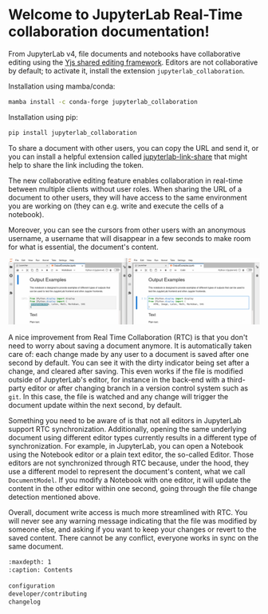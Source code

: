 <!--
jupyter-ydoc documentation master file, created by
sphinx-quickstart on Wed Nov 23 12:45:39 2022.
You can adapt this file completely to your liking, but it should at least
contain the root `toctree` directive.
-->

# Welcome to JupyterLab Real-Time collaboration documentation!


From JupyterLab v4, file documents and notebooks have collaborative
editing using the [Yjs shared editing framework](https://github.com/yjs/yjs).
Editors are not collaborative by default; to activate it, install the extension
`jupyterlab_collaboration`.

Installation using mamba/conda:

```sh
mamba install -c conda-forge jupyterlab_collaboration
```

Installation using pip:

```sh
pip install jupyterlab_collaboration
```

To share a document with other users, you can copy the URL and send it, or you
can install a helpful extension called
[jupyterlab-link-share](https://github.com/jupyterlab-contrib/jupyterlab-link-share)
that might help to share the link including the token.

The new collaborative editing feature enables collaboration in real-time
between multiple clients without user roles. When sharing the URL of a
document to other users, they will have access to the same environment you
are working on (they can e.g. write and execute the cells of a notebook).

Moreover, you can see the cursors from other users with an anonymous
username, a username that will disappear in a few seconds to make room
for what is essential, the document's content.

![Shared cursors](images/rtc_shared_cursors.png)

A nice improvement from Real Time Collaboration (RTC) is that you don't need to worry
about saving a document anymore. It is automatically taken care of: each change made by
any user to a document is saved after one second by default. You can see it with the dirty indicator
being set after a change, and cleared after saving. This even works if the file is modified
outside of JupyterLab's editor, for instance in the back-end with a third-party editor or
after changing branch in a version control system such as `git`. In this case, the file is
watched and any change will trigger the document update within the next second, by default.

Something you need to be aware of is that not all editors in JupyterLab support RTC
synchronization. Additionally, opening the same underlying document using different editor
types currently results in a different type of synchronization.
For example, in JupyterLab, you can open a Notebook using the Notebook
editor or a plain text editor, the so-called Editor. Those editors are
not synchronized through RTC because, under the hood, they use a different model to
represent the document's content, what we call `DocumentModel`. If you
modify a Notebook with one editor, it will update the content in the other editor within
one second, going through the file change detection mentioned above.

Overall, document write access is much more streamlined with RTC. You will never see any warning
message indicating that the file was modified by someone else, and asking if you want to keep
your changes or revert to the saved content. There cannot be any conflict, everyone works in sync
on the same document.


```{toctree}
:maxdepth: 1
:caption: Contents

configuration
developer/contributing
changelog
```
